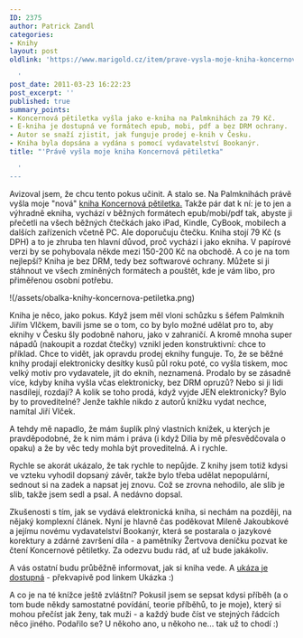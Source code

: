 ```yaml
---
ID: 2375
author: Patrick Zandl
categories:
- Knihy
layout: post
oldlink: 'https://www.marigold.cz/item/prave-vysla-moje-kniha-koncernova-petiletka

  '
post_date: 2011-03-23 16:22:23
post_excerpt: ''
published: true
summary_points:
- Koncernová pětiletka vyšla jako e-kniha na Palmknihách za 79 Kč.
- E-kniha je dostupná ve formátech epub, mobi, pdf a bez DRM ochrany.
- Autor se snaží zjistit, jak funguje prodej e-knih v Česku.
- Kniha byla dopsána a vydána s pomocí vydavatelství Bookanýr.
title: "'Právě vyšla moje kniha Koncernová pětiletka"

  '
---
```


Avizoval jsem, že chcu tento pokus učinit. A stalo se. Na Palmknihách právě vyšla moje "nová" <a href="https://www.goodreads.com/book/show/11502159-koncernov-p-tiletka">kniha Koncernová pětiletka.</a> Takže pár dat k ní: je to jen a výhradně ekniha, vychází v běžných formátech epub/mobi/pdf tak, abyste ji přečetli na všech běžných čtečkách jako iPad, Kindle, CyBook, mobilech a dalších zařízeních včetně PC. Ale doporučuju čtečku. Kniha stojí 79 Kč (s DPH) a to je zhruba ten hlavní důvod, proč vychází i jako ekniha. V papírové verzi by se pohybovala někde mezi 150-200 Kč na obchodě. A co je na tom nejlepší? Kniha je bez DRM, tedy bez softwarové ochrany. Můžete si ji stáhnout ve všech zmíněných formátech a pouštět, kde je vám libo, pro přiměřenou osobní potřebu. 

!(/assets/obalka-knihy-koncernova-petiletka.png)


Kniha je něco, jako pokus. Když jsem měl vloni schůzku s šéfem Palmknih Jiřím Vlčkem, bavili jsme se o tom, co by bylo možné udělat pro to, aby eknihy v Česku šly podobně nahoru, jako v zahraničí. A kromě mnoha super nápadů (nakoupit a rozdat čtečky) vznikl jeden konstruktivní: chce to příklad. Chce to vidět, jak opravdu prodej eknihy funguje. To, že se běžné knihy prodají elektronicky desítky kusů půl roku poté, co vyšla tiskem, moc velký motiv pro vydavatele, jít do eknih, neznamená. Prodalo by se zásadně více, kdyby kniha vyšla včas elektronicky, bez DRM opruzů? Nebo si ji lidi nasdílejí, rozdají? A kolik se toho prodá, když vyjde JEN elektronicky? Bylo by to proveditelné? Jenže takhle nikdo z autorů knížku vydat nechce, namítal Jiří Vlček. 

A tehdy mě napadlo, že mám šuplík plný vlastních knížek, u kterých je pravděpodobné, že k nim mám i práva (i když Dilia by mě přesvědčovala o opaku) a že by věc tedy mohla být proveditelná. A i rychle. 

Rychle se akorát ukázalo, že tak rychle to nepůjde. Z knihy jsem totiž kdysi ve vzteku vyhodil dopsaný závěr, takže bylo třeba udělat nepopulární, sednout si na zadek a napsat jej znovu. Což se zrovna nehodilo, ale slib je slib, takže jsem sedl a psal. A nedávno dopsal. 

Zkušenosti s tím, jak se vydává elektronická kniha, si nechám na později, na nějaký komplexní článek. Nyní je hlavně čas poděkovat Mileně Jakoubkové a jejímu novému vydavatelství Bookanýr, která se postarala o jazykové korektury a zdárné završení díla - a pamětníky Žertvova deníčku pozvat ke čtení Koncernové pětiletky. Za odezvu budu rád, ať už bude jakákoliv. 

A vás ostatní budu průběžně informovat, jak si kniha vede. A <a href="https://www.goodreads.com/book/show/11502159-koncernov-p-tiletka">ukáza je dostupná</a> - překvapivě pod linkem Ukázka :)

A co je na té knížce ještě zvláštní? Pokusil jsem se sepsat kdysi příběh (a o tom bude někdy samostatné povídání, teorie příběhů, to je moje), který si mohou přečíst jak ženy, tak muži - a každý bude číst ve stejných řádcích něco jiného. Podařilo se? U někoho ano, u někoho ne... tak už to chodí :)